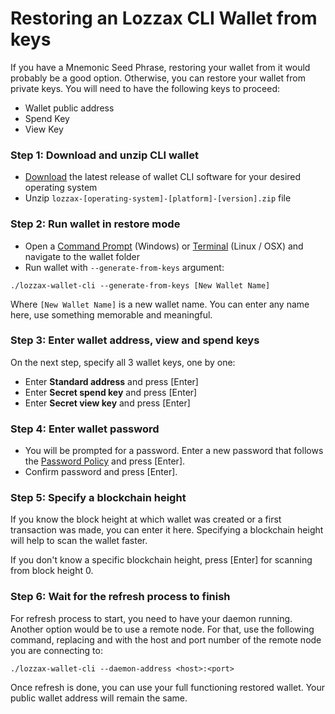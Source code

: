 # Restoring an Lozzax CLI Wallet from keys

If you have a Mnemonic Seed Phrase, restoring your wallet from it would probably be a good option. Otherwise, you can restore your wallet from private keys. You will need to have the following keys to proceed:

* Wallet public address
* Spend Key
* View Key

### Step 1: Download and unzip CLI wallet

* [Download](../../downloads.md) the latest release of wallet CLI software for your desired operating system
* Unzip  `lozzax-[operating-system]-[platform]-[version].zip` file

### Step 2: Run wallet in restore mode

* Open a [Command Prompt](https://en.wikipedia.org/wiki/Cmd.exe) \(Windows\) or [Terminal](https://en.wikipedia.org/wiki/Terminal_emulator) \(Linux / OSX\) and navigate to the wallet folder
* Run wallet with `--generate-from-keys` argument:

`./lozzax-wallet-cli --generate-from-keys [New Wallet Name]`

Where `[New Wallet Name]` is a new wallet name. You can enter any name here, use something memorable and meaningful.

### Step 3: Enter wallet address, view and spend keys

On the next step, specify all 3 wallet keys, one by one:

* Enter **Standard address** and press \[Enter\]
* Enter **Secret spend key** and press \[Enter\]
* Enter **Secret view key** and press \[Enter\]

### Step 4: Enter wallet password

* You will be prompted for a password. Enter a new password that follows the [Password Policy](https://en.wikipedia.org/wiki/Password_policy) and press \[Enter\].
* Confirm password and press \[Enter\].

### Step 5: Specify a blockchain height

If you know the block height at which wallet was created or a first transaction was made, you can enter it here. Specifying a blockchain height will help to scan the wallet faster.

If you don't know a specific blockchain height, press \[Enter\] for scanning from block height 0.

### Step 6: Wait for the refresh process to finish

For refresh process to start, you need to have your daemon running. Another option would be to use a remote node. For that, use the following command, replacing  and  with the host and port number of the remote node you are connecting to:

```text
./lozzax-wallet-cli --daemon-address <host>:<port>
```

Once refresh is done, you can use your full functioning restored wallet. Your public wallet address will remain the same.

